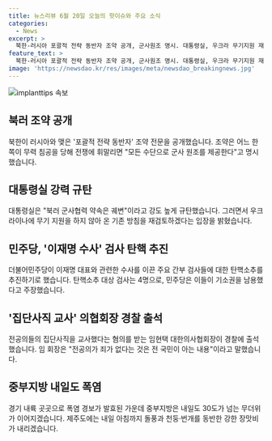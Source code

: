```yaml
---
title: 뉴스리뷰 6월 20일 오늘의 핫이슈와 주요 소식
categories:
  - News
excerpt: >
  북한-러시아 포괄적 전략 동반자 조약 공개, 군사원조 명시. 대통령실, 우크라 무기지원 재검토 발언. 이재명 관련 수사 간부 검사 탄핵 추진. 대한의사협회장 집단사직 교사 혐의 부인. 중부지방 폭염 지속, 제주는 장맛비 예상. (150자)
feature_text: >
  북한-러시아 포괄적 전략 동반자 조약 공개, 군사원조 명시. 대통령실, 우크라 무기지원 재검토 발언. 이재명 관련 수사 간부 검사 탄핵 추진. 대한의사협회장 집단사직 교사 혐의 부인. 중부지방 폭염 지속, 제주는 장맛비 예상. (150자)
image: 'https://newsdao.kr/res/images/meta/newsdao_breakingnews.jpg'
---
```


<p><img src="https://newsdao.kr/res/images/meta/newsdao_breakingnews.jpg" alt="implanttips 속보" /></p>

<h2 data-ke-size="size26">북러 조약 공개</h2>

<p data-ke-size="size16">북한이 러시아와 맺은 '포괄적 전략 동반자' 조약 전문을 공개했습니다. 조약은 어느 한쪽이 무력 침공을 당해 전쟁에 휘말리면 "모든 수단으로 군사 원조를 제공한다"고 명시했습니다.</p>

<h2 data-ke-size="size26">대통령실 강력 규탄</h2>

<p data-ke-size="size16">대통령실은 "북러 군사협력 약속은 궤변"이라고 강도 높게 규탄했습니다. 그러면서 우크라이나에 무기 지원을 하지 않아 온 기존 방침을 재검토하겠다는 입장을 밝혔습니다.</p>

<h2 data-ke-size="size26">민주당, '이재명 수사' 검사 탄핵 추진</h2>

<p data-ke-size="size16">더불어민주당이 이재명 대표와 관련한 수사를 이끈 주요 간부 검사들에 대한 탄핵소추를 추진하기로 했습니다. 탄핵소추 대상 검사는 4명으로, 민주당은 이들이 기소권을 남용했다고 주장했습니다.</p>

<h2 data-ke-size="size26">'집단사직 교사' 의협회장 경찰 출석</h2>

<p data-ke-size="size16">전공의들의 집단사직을 교사했다는 혐의를 받는 임현택 대한의사협회장이 경찰에 출석했습니다. 임 회장은 "전공의가 죄가 없다는 것은 전 국민이 아는 내용"이라고 말했습니다.</p>

<h2 data-ke-size="size26">중부지방 내일도 폭염</h2>

<p data-ke-size="size16">경기 내륙 곳곳으로 폭염 경보가 발효된 가운데 중부지방은 내일도 30도가 넘는 무더위가 이어지겠습니다. 제주도에는 내일 아침까지 돌풍과 천둥·번개를 동반한 강한 장맛비가 내리겠습니다.</p>

